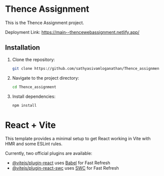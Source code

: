 # Thence Assignment

This is the Thence Assignment project.

Deployment Link:
https://main--thencewebassignment.netlify.app/

## Installation

1. Clone the repository:

   ```bash
   git clone https://github.com/sathyasivamloganathan/Thence_assignment.git

2. Navigate to the project directory:
   ```bash
   cd Thence_assignment

3. Install dependencies:
   ```bash
   npm install
   
# React + Vite

This template provides a minimal setup to get React working in Vite with HMR and some ESLint rules.

Currently, two official plugins are available:

- [@vitejs/plugin-react](https://github.com/vitejs/vite-plugin-react/blob/main/packages/plugin-react/README.md) uses [Babel](https://babeljs.io/) for Fast Refresh
- [@vitejs/plugin-react-swc](https://github.com/vitejs/vite-plugin-react-swc) uses [SWC](https://swc.rs/) for Fast Refresh
